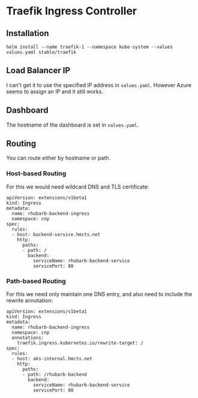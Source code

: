 # Traefik Ingress Controller
## Installation
```
helm install --name traefik-1 --namespace kube-system --values values.yaml stable/traefik
```
## Load Balancer IP
I can't get it to use the specified IP address in `values.yaml`.  However Azure seems to assign an IP and it still works.

## Dashboard
The hostname of the dashboard is set in `values.yaml`.

## Routing
You can route either by hostname or path.

### Host-based Routing
For this we would need wildcard DNS and TLS certificate:
```
apiVersion: extensions/v1beta1
kind: Ingress
metadata:
  name: rhubarb-backend-ingress
  namespace: cnp
spec:
  rules:
  - host: backend-service.hmcts.net
    http:
      paths:
      - path: /
        backend:
          serviceName: rhubarb-backend-service
          servicePort: 80
```

### Path-based Routing
For this we need only maintain one DNS entry, and also need to include the rewrite annotation:
```
apiVersion: extensions/v1beta1
kind: Ingress
metadata:
  name: rhubarb-backend-ingress
  namespace: cnp
  annotations:
    traefik.ingress.kubernetes.io/rewrite-target: /
spec:
  rules:
  - host: aks-internal.hmcts.net
    http:
      paths:
      - path: /rhubarb-backend
        backend:
          serviceName: rhubarb-backend-service
          servicePort: 80
```